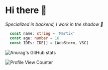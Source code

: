 # Hi there 👋
_Specialized in backend, I work in the shadow 🥷_

```ts
  const name: string = 'Martix'
  const age: number = 16
  const IDEs: IDE[] = [WebStorm, VSC]
```
![Anurag's GitHub stats](https://github-readme-stats.vercel.app/api?username=MartixInTheMatrix&show_icons=true&theme=gotham)

![Profile View Counter](https://komarev.com/ghpvc/?username=MartixInTheMatrix)
